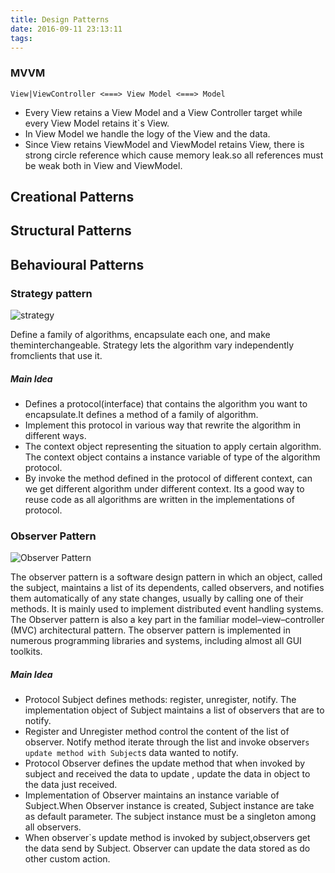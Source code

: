 ```yaml
---
title: Design Patterns
date: 2016-09-11 23:13:11
tags:
---
```

### MVVM
```
View|ViewController <===> View Model <===> Model

```

- Every View retains a View Model and a View Controller target while every View Model retains it`s View.
- In View Model we handle the logy of the View and the data.
- Since View retains ViewModel and ViewModel retains View, there is strong circle reference which cause memory leak.so all references must be weak both in View and ViewModel.
<!--more-->
## Creational Patterns


## Structural Patterns


## Behavioural Patterns
### Strategy pattern

![strategy](http://design-patterns.readthedocs.io/zh_CN/latest/_images/Strategy.jpg)

Define a family of algorithms, encapsulate each one, and make theminterchangeable. Strategy lets the algorithm vary independently fromclients that use it.

##### Main Idea
- Defines a protocol(interface) that contains the algorithm you want to encapsulate.It defines a method of a family of algorithm.
- Implement this protocol in various way that rewrite the algorithm in different ways.
- The context object representing the situation to apply certain algorithm. The context object contains a instance variable of type of the algorithm protocol.
- By invoke the method defined in the protocol of different context, can we get different algorithm under different context. Its a good way to reuse code as all algorithms are written in the implementations of protocol.

### Observer Pattern

![Observer Pattern](https://sourcemaking.com/files/v2/content/patterns/Observer.svg)

The observer pattern is a software design pattern in which an object, called the subject, maintains a list of its dependents, called observers, and notifies them automatically of any state changes, usually by calling one of their methods. It is mainly used to implement distributed event handling systems. The Observer pattern is also a key part in the familiar model–view–controller (MVC) architectural pattern. The observer pattern is implemented in numerous programming libraries and systems, including almost all GUI toolkits.

##### Main Idea
- Protocol Subject defines methods: register, unregister, notify. The implementation object of Subject maintains a list of observers that are to notify.
- Register and Unregister method control the content of the list of observer.  Notify method iterate through the list and invoke observer`s update method with Subject`s data wanted to notify.
- Protocol Observer defines the update method that when invoked by subject and received the data to update , update the data in object to the data just received.
- Implementation of Observer maintains an instance variable of Subject.When Observer instance is created, Subject instance are take as default parameter. The subject instance must be a singleton among all observers.
- When observer`s update method is invoked by subject,observers get the data send by Subject. Observer can update the data stored as do other custom action. 
